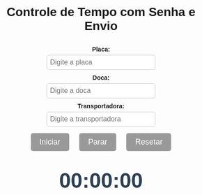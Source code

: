 <!DOCTYPE html>
<html lang="pt-br">
<head>
  <meta charset="UTF-8" />
  <title>Contador com Senha e Envio</title>
  <style>
    body {
      font-family: Arial, sans-serif;
      text-align: center;
      margin-top: 30px;
      transition: background-color 0.5s ease;
    }
    #contador {
      font-size: 48px;
      font-weight: bold;
      color: #2c3e50;
      margin-bottom: 20px;
      font-variant-numeric: tabular-nums;
    }
    label {
      display: inline-block;
      margin-top: 10px;
      margin-bottom: 5px;
      font-weight: bold;
    }
    input[type="text"] {
      font-size: 16px;
      padding: 7px;
      width: 250px;
      border: 1px solid #ccc;
      border-radius: 5px;
    }
    button {
      font-size: 18px;
      padding: 10px 20px;
      margin: 15px 10px 10px 10px;
      cursor: pointer;
      border: none;
      border-radius: 5px;
      background-color: #3498db;
      color: white;
      transition: background-color 0.3s;
    }
    button:disabled {
      background-color: #999;
      cursor: not-allowed;
    }
    button:hover:not(:disabled) {
      background-color: #2980b9;
    }
    #dadosInseridos {
      margin-top: 30px;
      font-size: 18px;
      color: #34495e;
      line-height: 1.5;
      max-width: 400px;
      margin-left: auto;
      margin-right: auto;
      text-align: left;
      white-space: pre-wrap;
    }
  </style>
</head>
<body>

  <h1>Controle de Tempo com Senha e Envio</h1>

  <div>
    <label for="placa">Placa:</label><br/>
    <input type="text" id="placa" placeholder="Digite a placa" />
  </div>
  <div>
    <label for="doca">Doca:</label><br/>
    <input type="text" id="doca" placeholder="Digite a doca" />
  </div>
  <div>
    <label for="transportadora">Transportadora:</label><br/>
    <input type="text" id="transportadora" placeholder="Digite a transportadora" />
  </div>

  <div>
    <button id="iniciarBtn" disabled>Iniciar</button>
    <button id="pararBtn" disabled>Parar</button>
    <button id="resetarBtn" disabled>Resetar</button>
  </div>

  <div id="dadosInseridos"></div>

  <div id="contador">00:00:00</div>

  <script>
    const SENHA_CORRETA = "MELI123";

    let totalSegundos = 0;
    const maxSegundos = 40 * 60; // 40 minutos
    const contadorElement = document.getElementById('contador');
    const iniciarBtn = document.getElementById('iniciarBtn');
    const pararBtn = document.getElementById('pararBtn');
    const resetarBtn = document.getElementById('resetarBtn');

    const placaInput = document.getElementById('placa');
    const docaInput = document.getElementById('doca');
    const transportadoraInput = document.getElementById('transportadora');

    const dadosInseridos = document.getElementById('dadosInseridos');

    let intervalo = null;

    function formatarTempo(segundos) {
      const hrs = Math.floor(segundos / 3600);
      const mins = Math.floor((segundos % 3600) / 60);
      const segs = segundos % 60;

      return (
        String(hrs).padStart(2, '0') + ':' +
        String(mins).padStart(2, '0') + ':' +
        String(segs).padStart(2, '0')
      );
    }

    function atualizarFundo(segundos) {
      if (segundos <= 15) {
        document.body.style.backgroundColor = 'green';
      } else if (segundos <= 30) {
        document.body.style.backgroundColor = 'yellow';
      } else {
        document.body.style.backgroundColor = 'red';
      }
    }

    function atualizarContador() {
      totalSegundos++;
      contadorElement.textContent = formatarTempo(totalSegundos);
      atualizarFundo(totalSegundos);

      if (totalSegundos >= maxSegundos) {
        clearInterval(intervalo);
        intervalo = null;
        iniciarBtn.disabled = false;
        pararBtn.disabled = true;
        resetarBtn.disabled = false;
      }
    }

    function validarCampos() {
      const placa = placaInput.value.trim();
      const doca = docaInput.value.trim();
      const transportadora = transportadoraInput.value.trim();

      const valido = placa !== "" && doca !== "" && transportadora !== "";
      iniciarBtn.disabled = !valido;
    }

    placaInput.addEventListener('input', validarCampos);
    docaInput.addEventListener('input', validarCampos);
    transportadoraInput.addEventListener('input', validarCampos);

    iniciarBtn.addEventListener('click', () => {
      if (intervalo) return;

      const placa = placaInput.value.trim();
      const doca = docaInput.value.trim();
      const transportadora = transportadoraInput.value.trim();

      dadosInseridos.textContent =
        `Dados Iniciados:\nPlaca: ${placa}\nDoca: ${doca}\nTransportadora: ${transportadora}`;

      placaInput.disabled = true;
      docaInput.disabled = true;
      transportadoraInput.disabled = true;

      iniciarBtn.disabled = true;
      pararBtn.disabled = false;
      resetarBtn.disabled = false;

      intervalo = setInterval(atualizarContador, 1000);
    });

    pararBtn.addEventListener('click', () => {
      if (!intervalo) return;

      const senha = prompt("Digite a senha para parar:");
      if (senha !== SENHA_CORRETA) {
        alert("Senha incorreta! Operação cancelada.");
        return;
      }

      clearInterval(intervalo);
      intervalo = null;

      // Enviar dados para a base (Google Apps Script)
      enviarDados();

      iniciarBtn.disabled = true; // não pode reiniciar sem resetar
      pararBtn.disabled = true;
      resetarBtn.disabled = false;
    });

    resetarBtn.addEventListener('click', () => {
      if (intervalo) {
        clearInterval(intervalo);
        intervalo = null;
      }
      totalSegundos = 0;
      contadorElement.textContent = formatarTempo(totalSegundos);
      document.body.style.backgroundColor = '';

      placaInput.value = "";
      docaInput.value = "";
      transportadoraInput.value = "";
      placaInput.disabled = false;
      docaInput.disabled = false;
      transportadoraInput.disabled = false;

      dadosInseridos.textContent = "";

      iniciarBtn.disabled = true;
      pararBtn.disabled = true;
      resetarBtn.disabled = true;
    });

    function enviarDados() {
      const placa = placaInput.value.trim();
      const doca = docaInput.value.trim();
      const transportadora = transportadoraInput.value.trim();
      const tempo = formatarTempo(totalSegundos);

      const url = "INSIRA_AQUI_A_URL_DO_SEU_WEB_APP_DO_GOOGLE_APPS_SCRIPT";

      fetch(url, {
        method: "POST",
        mode: "cors",
        headers: {
          "Content-Type": "application/json"
        },
        body: JSON.stringify({
          placa,
          doca,
          transportadora,
          tempo
        })
      })
        .then(res => res.json())
        .then(res => {
          if(res.status === "success") {
            alert("Dados enviados com sucesso!");
          } else {
            alert("Erro ao enviar dados: " + (res.message || "Desconhecido"));
          }
        })
        .catch(err => {
          alert("Falha ao enviar dados: " + err);
        });
    }

    // Inicialização
    contadorElement.textContent = formatarTempo(totalSegundos);
    document.body.style.backgroundColor = '';
    iniciarBtn.disabled = true;
    pararBtn.disabled = true;
    resetarBtn.disabled = true;
  </script>

</body>
</html>
